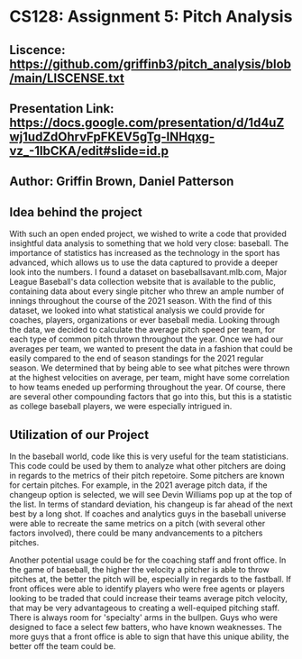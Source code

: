 # CS128: Assignment 5: Pitch Analysis

## Liscence: https://github.com/griffinb3/pitch_analysis/blob/main/LISCENSE.txt

## Presentation Link: https://docs.google.com/presentation/d/1d4uZwj1udZdOhrvFpFKEV5gTg-lNHqxg-vz_-1lbCKA/edit#slide=id.p

## Author: Griffin Brown, Daniel Patterson

## Idea behind the project
With such an open ended project, we wished to write a code that provided insightful data analysis to something that we hold very close: baseball. The importance of statistics has increased as the technology in the sport has advanced, which allows us to use the data captured to provide a deeper look into the numbers. I found a dataset on baseballsavant.mlb.com, Major League Baseball's data collection website that is available to the public, containing data about every single pitcher who threw an ample number of innings throughout the course of the 2021 season. With the find of this dataset, we looked into what statistical analysis we could provide for coaches, players, organizations or ever baseball media. Looking through the data, we decided to calculate the average pitch speed per team, for each type of common pitch thrown throughout the year. Once we had our averages per team, we wanted to present the data in a fashion that could be easily compared to the end of season standings for the 2021 regular season. We determined that by being able to see what pitches were thrown at the highest velocities on average, per team, might have some correlation to how teams eneded up performing throughout the year. Of course, there are several other compounding factors that go into this, but this is a statistic as college baseball players, we were especially intrigued in.

## Utilization of our Project
In the baseball world, code like this is very useful for the team statisticians. This code could be used by them to analyze what other pitchers are doing in regards to the metrics of their pitch repetoire. Some pitchers are known for certain pitches. For example, in the 2021 average pitch data, if the changeup option is selected, we will see Devin Williams pop up at the top of the list. In terms of standard deviation, his changeup is far ahead of the next best by a long shot. If coaches and analytics guys in the baseball universe were able to recreate the same metrics on a pitch (with several other factors involved), there could be many andvancements to a pitchers pitches.

Another potential usage could be for the coaching staff and front office. In the game of baseball, the higher the velocity a pitcher is able to throw pitches at, the better the pitch will be, especially in regards to the fastball. If front offices were able to identify players who were free agents or players looking to be traded that could increase their teams average pitch velocity, that may be very advantageous to creating a well-equiped pitching staff. There is always room for 'specialty' arms in the bullpen. Guys who were designed to face a select few batters, who have known weaknesses. The more guys that a front office is able to sign that have this unique ability, the better off the team could be.

